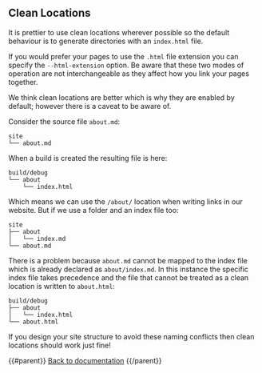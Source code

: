 ## Clean Locations

It is prettier to use clean locations wherever possible so the default behaviour is to generate directories with an `index.html` file.

If you would prefer your pages to use the `.html` file extension you can specify the `--html-extension` option. Be aware that these two modes of operation are not interchangeable as they affect how you link your pages together.

We think clean locations are better which is why they are enabled by default; however there is a caveat to be aware of.

Consider the source file `about.md`:

```
site
└── about.md
```

When a build is created the resulting file is here:

```
build/debug
└── about
    └── index.html
```

Which means we can use the `/about/` location when writing links in our website. But if we use a folder and an index file too:

```
site
├── about
│   └── index.md
└── about.md
```

There is a problem because `about.md` cannot be mapped to the index file which is already declared as `about/index.md`. In this instance the specific index file takes precedence and the file that cannot be treated as a clean location is written to `about.html`:

```
build/debug
├── about
│   └── index.html
└── about.html
```

If you design your site structure to avoid these naming conflicts then clean locations should work just fine!

{{#parent}}
[Back to documentation]({{href}})
{{/parent}}

